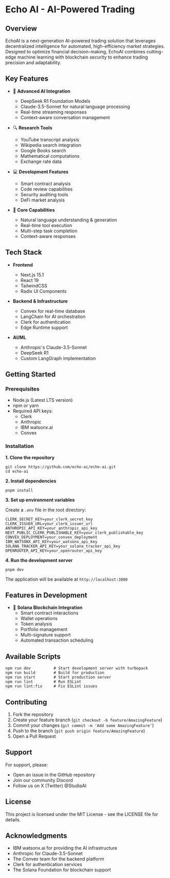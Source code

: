 # Echo AI - AI-Powered Trading


## Overview
EchoAI is a next-generation AI-powered trading solution that leverages decentralized intelligence for automated, high-efficiency market strategies. Designed to optimize financial decision-making, EchoAI combines cutting-edge machine learning with blockchain security to enhance trading precision and adaptability.

## Key Features
- 🤖 **Advanced AI Integration**
  - DeepSeek R1 Foundation Models
  - Claude-3.5-Sonnet for natural language processing
  - Real-time streaming responses
  - Context-aware conversation management

- 🔍 **Research Tools**
  - YouTube transcript analysis
  - Wikipedia search integration
  - Google Books search
  - Mathematical computations
  - Exchange rate data

- 💻 **Development Features**
  - Smart contract analysis
  - Code review capabilities
  - Security auditing tools
  - DeFi market analysis

- 🎯 **Core Capabilities**
  - Natural language understanding & generation
  - Real-time tool execution
  - Multi-step task completion
  - Context-aware responses

## Tech Stack
- **Frontend**
  - Next.js 15.1
  - React 19
  - TailwindCSS
  - Radix UI Components

- **Backend & Infrastructure**
  - Convex for real-time database
  - LangChain for AI orchestration
  - Clerk for authentication
  - Edge Runtime support

- **AI/ML**
  - Anthropic's Claude-3.5-Sonnet
  - DeepSeek R1
  - Custom LangGraph implementation

## Getting Started

### Prerequisites
- Node.js (Latest LTS version)
- npm or yarn
- Required API keys:
  - Clerk
  - Anthropic
  - IBM watsonx.ai
  - Convex

### Installation

**1. Clone the repository**

    git clone https://github.com/echo-ai/echo-ai.git
    cd echo-ai

**2. Install dependencies**

    pnpm install

**3. Set up environment variables**

Create a `.env` file in the root directory:

    CLERK_SECRET_KEY=your_clerk_secret_key
    CLERK_ISSUER_URL=your_clerk_issuer_url
    ANTHROPIC_API_KEY=your_anthropic_api_key
    NEXT_PUBLIC_CLERK_PUBLISHABLE_KEY=your_clerk_publishable_key
    CONVEX_DEPLOYMENT=your_convex_deployment
    IBM_WATSONX_API_KEY=your_watsonx_api_key
    SOLANA_TRACKER_API_KEY=your_solana_tracker_api_key
    OPENROUTER_API_KEY=your_openrouter_api_key

**4. Run the development server**

    pnpm dev

The application will be available at `http://localhost:3000`

## Features in Development
- 🔗 **Solana Blockchain Integration**
  - Smart contract interactions
  - Wallet operations
  - Token analysis
  - Portfolio management
  - Multi-signature support
  - Automated transaction scheduling

## Available Scripts

    npm run dev          # Start development server with turbopack
    npm run build        # Build for production
    npm run start        # Start production server
    npm run lint         # Run ESLint
    npm run lint:fix     # Fix ESLint issues

## Contributing
1. Fork the repository
2. Create your feature branch (`git checkout -b feature/AmazingFeature`)
3. Commit your changes (`git commit -m 'Add some AmazingFeature'`)
4. Push to the branch (`git push origin feature/AmazingFeature`)
5. Open a Pull Request

## Support
For support, please:
- Open an issue in the GitHub repository
- Join our community Discord
- Follow us on X (Twitter) @StudiaAI

## License
This project is licensed under the MIT License - see the LICENSE file for details.

## Acknowledgments
- IBM watsonx.ai for providing the AI infrastructure
- Anthropic for Claude-3.5-Sonnet
- The Convex team for the backend platform
- Clerk for authentication services
- The Solana Foundation for blockchain support

